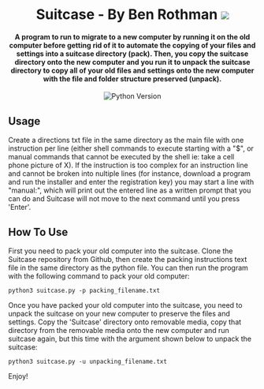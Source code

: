 <h1 align="center">Suitcase - By Ben Rothman
	<img src="https://img.shields.io/static/v1?ConciergeWPVersion=&message=v1.0.0&label=&color=999&style=flat-square">
</h1>

<h4 align="center">A program to run to migrate to a new computer by running it on the old computer before getting rid of it to automate the copying of your files and settings into a suitcase directory (pack). Then, you copy the suitcase directory onto the new computer and you run it to unpack the suitcase directory to copy all of your old files and settings onto the new computer with the file and folder structure preserved (unpack).</h4>

<p align="center">
		<img src="https://img.shields.io/badge/python-v3.7-blue" alt="Python Version">
</p>


## Usage
Create a directions txt file in the same directory as the main file with one instruction per line (either shell commands to execute starting with a "$", or manual commands that cannot be executed by the shell ie: take a cell phone picture of X).  If the instruction is too complex for an instruction line and cannot be broken into nultiple lines (for instance, download a program and run the installer and enter the registration key) you may start a line with "manual:", which will print out the entered line as a written prompt that you can do and Suitcase will not move to the next command until you press 'Enter'.

## How To Use
First you need to pack your old computer into the suitcase.  Clone the Suitcase repository from Github, then create the packing instructions text file in the same directory as the python file. You can then run the program with the following command to pack your old computer:

`python3 suitcase.py -p packing_filename.txt`

Once you have packed your old computer into the suitcase, you need to unpack the suitcase on your new computer to preserve the files and settings.  Copy the 'Suitcase' directory onto removable media, copy that directory from the removable media onto the new computer and run suitcase again, but this time with the argument shown below to unpack the suitcase:

`python3 suitcase.py -u unpacking_filename.txt`

Enjoy!